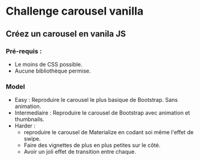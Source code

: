 # Challenge carousel vanilla

## Créez un carousel en vanila JS

### Pré-requis :

- Le moins de CSS possible.
- Aucune bibliothèque permise.

### Model

- Easy : Reproduire le carousel le plus basique de Bootstrap. Sans animation.
- Intermediaire : Reproduire le carousel de Bootstrap avec animation et thumbnails.
- Harder : 
    + reproduire le carousel de Materialize en codant soi même l'effet de swipe. 
    + Faire des vignettes de plus en plus petites sur le côté.
    + Avoir un joli effet de transition entre chaque.
